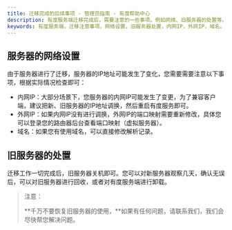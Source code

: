 ```yaml
---
title: 迁移完成的后续事项 - 管理员指南 - 有度帮助中心
description: 有度服务端迁移完成后，需要注意的一些事项。例如网络、旧服务器的处置等。
keywords: 有度服务端，迁移注意事项，网络设置，旧服务器处置，内网IP，外网IP，域名。
---
```




## 服务器的网络设置

​		由于服务器进行了迁移，服务器的IP地址可能发生了变化，您需要需要注意以下事项，根据实际情况检查即可：

- 内网IP：大部分场景下，您服务器的内网IP可能发生了变更，为了兼容客户端，建议把新、旧服务器的IP地址调换，然后重启有度服务即可。
- 外网IP：如果内网IP没有进行调换，外网IP的端口映射需要重新修改，具体您可以登录您的路由器后台查看端口映射（虚拟服务器）。
- 域名：如果您有使用域名，可以直接修改解析记录。

## 旧服务器的处置

​			迁移工作一切完成后，旧服务器关机即可。您可以对新服务器观察几天，确认无误后，可以对旧服务器进行回收，或者对有度服务端进行卸载。

> 注意：
>
> **千万不要恢复旧服务器的使用，**如果有任何问题，请联系我们，我们会尽快帮您解决问题。

